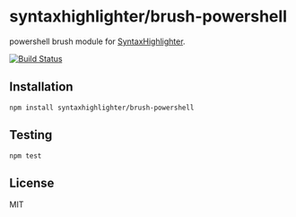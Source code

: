 # syntaxhighlighter/brush-powershell

powershell brush module for [SyntaxHighlighter](https://github.com/syntaxhighlighter).

[![Build Status](https://travis-ci.org/alexgorbatchev/brush-powershell.svg)](https://travis-ci.org/alexgorbatchev/brush-powershell)

## Installation

    npm install syntaxhighlighter/brush-powershell

## Testing

    npm test

## License

MIT
